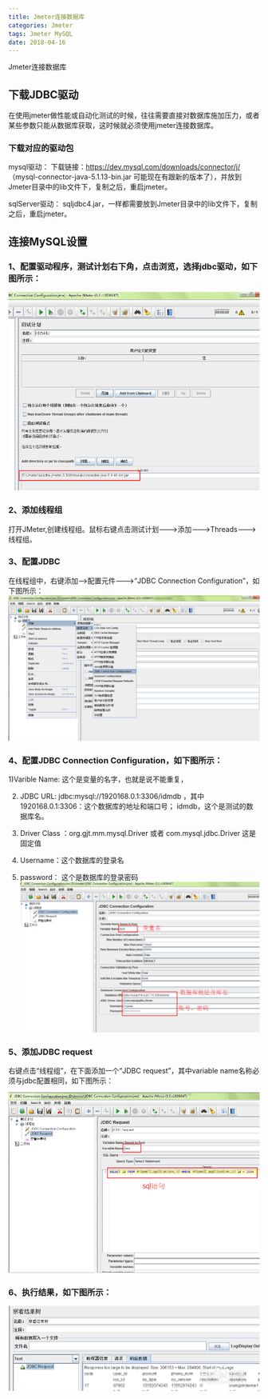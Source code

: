 ```yaml
---
title: Jmeter连接数据库
categories: Jmeter
tags: Jmeter MySQL
date: 2018-04-16
---
```

Jmeter连接数据库

<!-- more -->

## 下载JDBC驱动
  在使用jmeter做性能或自动化测试的时候，往往需要直接对数据库施加压力，或者某些参数只能从数据库获取，这时候就必须使用jmeter连接数据库。

### 下载对应的驱动包

mysql驱动：
下载链接：https://dev.mysql.com/downloads/connector/j/
（mysql-connector-java-5.1.13-bin.jar 可能现在有跟新的版本了），并放到Jmeter目录中的lib文件下，复制之后，重启jmeter。

sqlServer驱动：
sqljdbc4.jar，一样都需要放到Jmeter目录中的lib文件下，复制之后，重启jmeter。

## 连接MySQL设置
### 1、配置驱动程序，测试计划右下角，点击浏览，选择jdbc驱动，如下图所示：
![](/bimg/25.png)

### 2、添加线程组
打开JMeter,创建线程组。鼠标右键点击测试计划--->添加--->Threads--->线程组。

### 3、配置JDBC

在线程组中，右键添加-->配置元件--->“JDBC Connection Configuration”，如下图所示：
![](/bimg/26.png)

### 4、配置JDBC Connection Configuration，如下图所示：

1)Varible Name: 这个是变量的名字，也就是说不能重复，

2) JDBC URL: jdbc:mysql://1920168.0.1:3306/idmdb ，其中 1920168.0.1:3306：这个数据库的地址和端口号； idmdb，这个是测试的数据库名。

3) Driver Class ：org.gjt.mm.mysql.Driver  或者 com.mysql.jdbc.Driver   这是固定值

4) Username：这个数据库的登录名

5) password： 这个是数据库的登录密码
![](/bimg/27.png)

### 5、添加JDBC request

右键点击“线程组”，在下面添加一个“JDBC request”，其中variable name名称必须与jdbc配置相同，如下图所示：

![](/bimg/28.png)

### 6、执行结果，如下图所示：

![](/bimg/29.jpg)